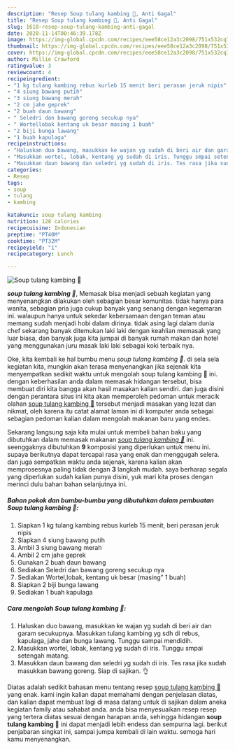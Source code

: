 ```yaml
---
description: "Resep Soup tulang kambing 🍲, Anti Gagal"
title: "Resep Soup tulang kambing 🍲, Anti Gagal"
slug: 1618-resep-soup-tulang-kambing-anti-gagal
date: 2020-11-14T00:46:39.178Z
image: https://img-global.cpcdn.com/recipes/eee58ce12a3c2098/751x532cq70/soup-tulang-kambing-🍲-foto-resep-utama.jpg
thumbnail: https://img-global.cpcdn.com/recipes/eee58ce12a3c2098/751x532cq70/soup-tulang-kambing-🍲-foto-resep-utama.jpg
cover: https://img-global.cpcdn.com/recipes/eee58ce12a3c2098/751x532cq70/soup-tulang-kambing-🍲-foto-resep-utama.jpg
author: Millie Crawford
ratingvalue: 3
reviewcount: 4
recipeingredient:
- "1 kg tulang kambing rebus kurleb 15 menit beri perasan jeruk nipis"
- "4 siung bawang putih"
- "3 siung bawang merah"
- "2 cm jahe geprek"
- "2 buah daun bawang"
- " Seledri dan bawang goreng secukup nya"
- " Wortellobak kentang uk besar masing 1 buah"
- "2 biji bunga lawang"
- "1 buah kapulaga"
recipeinstructions:
- "Haluskan duo bawang, masukkan ke wajan yg sudah di beri air dan garam secukupnya. Masukkan tulang kambing yg sdh di rebus, kapulaga, jahe dan bunga lawang. Tunggu sampai mendidih."
- "Masukkan wortel, lobak, kentang yg sudah di iris. Tunggu smpai setengah matang."
- "Masukkan daun bawang dan seledri yg sudah di iris. Tes rasa jika sudah masukkan bawang goreng. Siap di sajikan. 👌"
categories:
- Resep
tags:
- soup
- tulang
- kambing

katakunci: soup tulang kambing 
nutrition: 128 calories
recipecuisine: Indonesian
preptime: "PT40M"
cooktime: "PT32M"
recipeyield: "1"
recipecategory: Lunch

---
```



![Soup tulang kambing 🍲](https://img-global.cpcdn.com/recipes/eee58ce12a3c2098/751x532cq70/soup-tulang-kambing-🍲-foto-resep-utama.jpg)

<b><i>soup tulang kambing 🍲</i></b>, Memasak bisa menjadi sebuah kegiatan yang menyenangkan dilakukan oleh sebagian besar komunitas. tidak hanya para wanita, sebagian pria juga cukup banyak yang senang dengan kegemaran ini. walaupun hanya untuk sekedar kebersamaan dengan teman atau memang sudah menjadi hobi dalam dirinya. tidak asing lagi dalam dunia chef sekarang banyak ditemukan laki laki dengan keahlian memasak yang luar biasa, dan banyak juga kita jumpai di banyak rumah makan dan hotel yang menggunakan juru masak laki laki sebagai koki terbaik nya.

Oke, kita kembali ke hal bumbu menu <i>soup tulang kambing 🍲</i>. di sela sela kegiatan kita, mungkin akan terasa menyenangkan jika sejenak kita menyempatkan sedikit waktu untuk mengolah soup tulang kambing 🍲 ini. dengan keberhasilan anda dalam memasak hidangan tersebut, bisa membuat diri kita bangga akan hasil masakan kalian sendiri. dan juga disini dengan perantara situs ini kita akan memperoleh pedoman untuk meracik olahan <u>soup tulang kambing 🍲</u> tersebut menjadi masakan yang lezat dan nikmat, oleh karena itu catat alamat laman ini di komputer anda sebagai sebagian pedoman kalian dalam mengolah makanan baru yang endes.




Sekarang langsung saja kita mulai untuk membeli bahan baku yang dibutuhkan dalam memasak makanan <u><i>soup tulang kambing 🍲</i></u> ini. seenggaknya dibutuhkan <b>9</b> komposisi yang diperlukan untuk menu ini. supaya berikutnya dapat tercapai rasa yang enak dan menggugah selera. dan juga sempatkan waktu anda sejenak, karena kalian akan memprosesnya paling tidak dengan <b>3</b> langkah mudah. saya berharap segala yang diperlukan sudah kalian punya disini, yuk mari kita proses dengan merinci dulu bahan bahan selanjutnya ini.

<!--inarticleads1-->

##### Bahan pokok dan bumbu-bumbu yang dibutuhkan dalam pembuatan Soup tulang kambing 🍲:

1. Siapkan 1 kg tulang kambing rebus kurleb 15 menit, beri perasan jeruk nipis
1. Siapkan 4 siung bawang putih
1. Ambil 3 siung bawang merah
1. Ambil 2 cm jahe geprek
1. Gunakan 2 buah daun bawang
1. Sediakan  Seledri dan bawang goreng secukup nya
1. Sediakan  Wortel,lobak, kentang uk besar (masing” 1 buah)
1. Siapkan 2 biji bunga lawang
1. Sediakan 1 buah kapulaga




<!--inarticleads2-->

##### Cara mengolah Soup tulang kambing 🍲:

1. Haluskan duo bawang, masukkan ke wajan yg sudah di beri air dan garam secukupnya. Masukkan tulang kambing yg sdh di rebus, kapulaga, jahe dan bunga lawang. Tunggu sampai mendidih.
1. Masukkan wortel, lobak, kentang yg sudah di iris. Tunggu smpai setengah matang.
1. Masukkan daun bawang dan seledri yg sudah di iris. Tes rasa jika sudah masukkan bawang goreng. Siap di sajikan. 👌




Diatas adalah sedikit bahasan menu tentang resep <u>soup tulang kambing 🍲</u> yang enak. kami ingin kalian dapat memahami dengan penjelasan diatas, dan kalian dapat membuat lagi di masa datang untuk di sajikan dalam aneka kegiatan family atau sahabat anda. anda bisa menyesuaikan resep resep yang tertera diatas sesuai dengan harapan anda, sehingga hidangan <b>soup tulang kambing 🍲</b> ini dapat menjadi lebih endess dan sempurna lagi. berikut penjabaran singkat ini, sampai jumpa kembali di lain waktu. semoga hari kamu menyenangkan.
